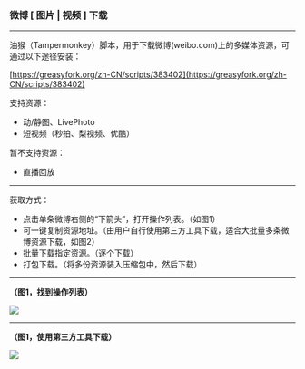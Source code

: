 ### 微博 [ 图片 | 视频 ] 下载

* * *
油猴（Tampermonkey）脚本，用于下载微博(weibo.com)上的多媒体资源，可通过以下途径安装：

[https://greasyfork.org/zh-CN/scripts/383402](https://greasyfork.org/zh-CN/scripts/383402)

支持资源：
* 动/静图、LivePhoto
* 短视频（秒拍、梨视频、优酷）

暂不支持资源：

* 直播回放

* * *

获取方式：
* 点击单条微博右侧的“下箭头”，打开操作列表。（如图1）
* 可一键复制资源地址。（由用户自行使用第三方工具下载，适合大批量多条微博资源下载，如图2）
* 批量下载指定资源。（逐个下载）
* 打包下载。（将多份资源装入压缩包中，然后下载）

* * *

**（图1，找到操作列表）**

![](https://raw.githubusercontent.com/Mr-Po/weibo-resource-download/master/media/01.jpg)
* * *
**（图1，使用第三方工具下载）**

![](https://raw.githubusercontent.com/Mr-Po/weibo-resource-download/master/media/02.jpg)
